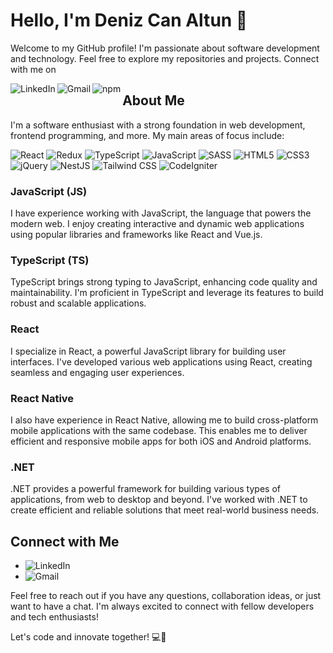 # Hello, I'm Deniz Can Altun 👋

Welcome to my GitHub profile! I'm passionate about software development and technology. Feel free to explore my repositories and projects. Connect with me on 

[<img align="left" alt="LinkedIn" src="https://img.shields.io/badge/LinkedIn-%230077B5.svg?&style=for-the-badge&logo=linkedin&logoColor=white" />](https://www.linkedin.com/in/denizcca/)
[<img align="left" alt="Gmail" src="https://img.shields.io/badge/Gmail-%23D14836.svg?&style=for-the-badge&logo=gmail&logoColor=white" />](mailto:denizcanaltun0@gmail.com)
[<img align="left" alt="npm" src="https://img.shields.io/badge/npm-%23CB3837.svg?&style=for-the-badge&logo=npm&logoColor=white" />](https://www.npmjs.com/~denizcca)

## About Me

I'm a software enthusiast with a strong foundation in web development, frontend programming, and more. My main areas of focus include:

<img alt="React" src="https://img.shields.io/badge/React-%2320232a.svg?style=for-the-badge&logo=react&logoColor=%2361DAFB"/>
<img  alt="Redux" src="https://img.shields.io/badge/Redux-%23593d88.svg?style=for-the-badge&logo=redux&logoColor=white"/>
<img alt="TypeScript" src="https://img.shields.io/badge/TypeScript-%23007ACC.svg?style=for-the-badge&logo=typescript&logoColor=white"/>
<img alt="JavaScript" src="https://img.shields.io/badge/JavaScript-%23323330.svg?style=for-the-badge&logo=javascript&logoColor=%23F7DF1E"/>
<img alt="SASS" src="https://img.shields.io/badge/SASS-hotpink.svg?style=for-the-badge&logo=SASS&logoColor=white" />
<img alt="HTML5" src="https://img.shields.io/badge/HTML5-%23E34F26.svg?style=for-the-badge&logo=html5&logoColor=white" />
<img alt="CSS3" src="https://img.shields.io/badge/CSS3-%231572B6.svg?style=for-the-badge&logo=css3&logoColor=white" />
<img alt="jQuery" src="https://img.shields.io/badge/jQuery-%230769AD.svg?style=for-the-badge&logo=jquery&logoColor=white" />
<img alt="NestJS" src="https://img.shields.io/badge/NestJS-%23E0234E.svg?style=for-the-badge&logo=nestjs&logoColor=white" />
<img alt="Tailwind CSS" src="https://img.shields.io/badge/Tailwind CSS-%2338B2AC.svg?style=for-the-badge&logo=tailwind-css&logoColor=white" />
<img alt="CodeIgniter" src="https://img.shields.io/badge/CodeIgniter-%23EF4223.svg?style=for-the-badge&logo=codeIgniter&logoColor=white" />

### JavaScript (JS)

I have experience working with JavaScript, the language that powers the modern web. I enjoy creating interactive and dynamic web applications using popular libraries and frameworks like React and Vue.js.

### TypeScript (TS)

TypeScript brings strong typing to JavaScript, enhancing code quality and maintainability. I'm proficient in TypeScript and leverage its features to build robust and scalable applications.

### React

I specialize in React, a powerful JavaScript library for building user interfaces. I've developed various web applications using React, creating seamless and engaging user experiences.

### React Native

I also have experience in React Native, allowing me to build cross-platform mobile applications with the same codebase. This enables me to deliver efficient and responsive mobile apps for both iOS and Android platforms.

### .NET

.NET provides a powerful framework for building various types of applications, from web to desktop and beyond. I've worked with .NET to create efficient and reliable solutions that meet real-world business needs.

## Connect with Me

- [<img align="left" alt="LinkedIn" src="https://img.shields.io/badge/LinkedIn-%230077B5.svg?&style=for-the-badge&logo=linkedin&logoColor=white" />](https://www.linkedin.com/in/denizcca/)
- [<img align="left" alt="Gmail" src="https://img.shields.io/badge/Gmail-%23D14836.svg?&style=for-the-badge&logo=gmail&logoColor=white" />](mailto:denizcanaltun0@gmail.com)

Feel free to reach out if you have any questions, collaboration ideas, or just want to have a chat. I'm always excited to connect with fellow developers and tech enthusiasts!

Let's code and innovate together! 💻🚀
